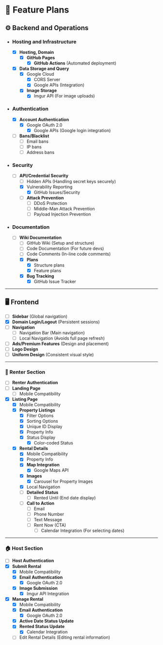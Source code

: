 # 📅 **Feature Plans**

## ⚙️ **Backend and Operations**

- ### Hosting and Infrastructure
  - [x] **Hosting, Domain**
    - [x] **GitHub Pages**
      - [x] **GitHub Actions** (Automated deployment)
  - [x] **Data Storage and Query**
    - [x] Google Cloud
      - [x] CORS Server
      - [x] Google APIs (Integration)
    - [x] **Image Storage** 
      - [x] Imgur API (For image uploads)

- ### Authentication
  - [x] **Account Authentication**
    - [x] Google OAuth 2.0
      - [x] Google APIs (Google login integration)
  - [ ] **Bans/Blacklist**
    - [ ] Email bans
    - [ ] IP bans
    - [ ] Address bans

- ### Security
  - [ ] **API/Credential Security**
    - [ ] Hidden APIs (Handling secret keys securely)
    - [x] Vulnerability Reporting
      - [x] GitHub Issues/Security
    - [ ] **Attack Prevention**
      - [ ] DDoS Protection
      - [ ] Middle-Man Attack Prevention
      - [ ] Payload Injection Prevention

- ### Documentation
  - [ ] **Wiki Documentation**
    - [ ] GitHub Wiki (Setup and structure)
    - [ ] Code Documentation (For future devs)
    - [ ] Code Comments (In-line code comments)
    - [x] **Plans**
      - [x] Structure plans
      - [x] Feature plans
    - [x] **Bug Tracking**
      - [x] GitHub Issue Tracker

---

## 🖥️ **Frontend**

- [ ] **Sidebar** (Global navigation)
- [x] **Domain Login/Logout** (Persistent sessions)
- [ ] **Navigation**
  - [ ] Navigation Bar (Main navigation)
  - [ ] Local Navigation (Avoids full page refresh)
- [ ] **Ads/Premium Features** (Design and placement)
- [ ] **Logo Design**
- [ ] **Uniform Design** (Consistent visual style)

---

### 👥 **Renter Section**

- [ ] **Renter Authentication**
- [ ] **Landing Page** 
  - [ ] Mobile Compatibility
- [x] **Listing Page**
  - [x] Mobile Compatibility
  - [x] **Property Listings**
    - [x] Filter Options
    - [x] Sorting Options
    - [x] Unique ID Display
    - [x] Property Info
    - [x] Status Display
      - [x] Color-coded Status
  - [x] **Rental Details**
    - [x] Mobile Compatibility
    - [x] Property Info
    - [x] **Map Integration**
      - [x] Google Maps API
    - [x] **Images**
      - [x] Carousel for Property Images
    - [x] Local Navigation
    - [ ] **Detailed Status**
      - [ ] Rented Until (End date display)
    - [ ] **Call to Action**
      - [ ] Email
      - [ ] Phone Number
      - [ ] Text Message
      - [ ] Rent Now (CTA)
        - [ ] Calendar Integration (For selecting dates)

---

### 🏠 **Host Section**

- [ ] **Host Authentication**
- [x] **Submit Rental**
  - [x] Mobile Compatibility
  - [x] **Email Authentication**
    - [x] Google OAuth 2.0
  - [x] **Image Submission**
    - [x] Imgur API Integration

- [x] **Manage Rental**
  - [x] Mobile Compatibility
  - [x] **Email Authentication**
    - [x] Google OAuth 2.0
  - [x] **Active Date Status Update**
  - [x] **Rented Status Update**
    - [x] Calendar Integration
  - [ ] Edit Rental Details (Editing rental information)
